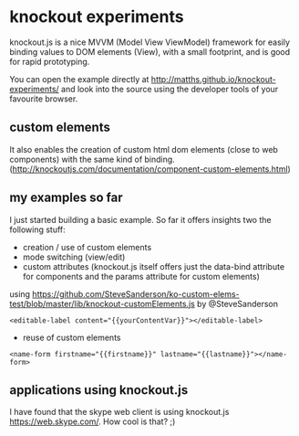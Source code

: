 # knockout experiments

knockout.js is a nice MVVM (Model View ViewModel) framework for easily binding values to DOM elements (View), with a small footprint, and is good for rapid prototyping.

You can open the example directly at http://matths.github.io/knockout-experiments/ and look into the source using the developer tools of your favourite browser.

## custom elements

It also enables the creation of custom html dom elements (close to web components) with the same kind of binding.
(http://knockoutjs.com/documentation/component-custom-elements.html)

## my examples so far

I just started building a basic example. So far it offers insights two the following stuff:

* creation / use of custom elements
* mode switching (view/edit)
* custom attributes (knockout.js itself offers just the data-bind attribute for components and the params attribute for custom elements)

using https://github.com/SteveSanderson/ko-custom-elems-test/blob/master/lib/knockout-customElements.js by @SteveSanderson


```
<editable-label content="{{yourContentVar}}"></editable-label>
```

* reuse of custom elements

```
<name-form firstname="{{firstname}}" lastname="{{lastname}}"></name-form>
```


## applications using knockout.js

I have found that the skype web client is using knockout.js https://web.skype.com/. How cool is that? ;)
